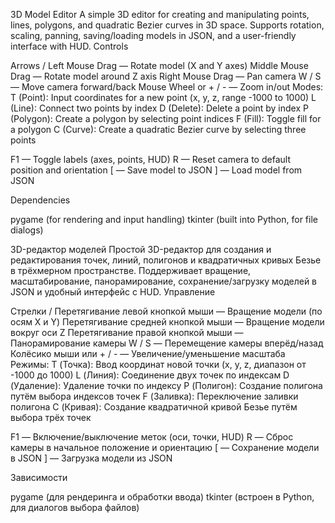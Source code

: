 3D Model Editor
A simple 3D editor for creating and manipulating points, lines, polygons, and quadratic Bezier curves in 3D space. Supports rotation, scaling, panning, saving/loading models in JSON, and a user-friendly interface with HUD.
Controls

Arrows / Left Mouse Drag — Rotate model (X and Y axes)
Middle Mouse Drag — Rotate model around Z axis
Right Mouse Drag — Pan camera
W / S — Move camera forward/back
Mouse Wheel or + / - — Zoom in/out
Modes:
T (Point): Input coordinates for a new point (x, y, z, range -1000 to 1000)
L (Line): Connect two points by index
D (Delete): Delete a point by index
P (Polygon): Create a polygon by selecting point indices
F (Fill): Toggle fill for a polygon
C (Curve): Create a quadratic Bezier curve by selecting three points


F1 — Toggle labels (axes, points, HUD)
R — Reset camera to default position and orientation
[ — Save model to JSON
] — Load model from JSON

Dependencies

pygame (for rendering and input handling)
tkinter (built into Python, for file dialogs)


3D-редактор моделей
Простой 3D-редактор для создания и редактирования точек, линий, полигонов и квадратичных кривых Безье в трёхмерном пространстве. Поддерживает вращение, масштабирование, панорамирование, сохранение/загрузку моделей в JSON и удобный интерфейс с HUD.
Управление

Стрелки / Перетягивание левой кнопкой мыши — Вращение модели (по осям X и Y)
Перетягивание средней кнопкой мыши — Вращение модели вокруг оси Z
Перетягивание правой кнопкой мыши — Панорамирование камеры
W / S — Перемещение камеры вперёд/назад
Колёсико мыши или + / - — Увеличение/уменьшение масштаба
Режимы:
T (Точка): Ввод координат новой точки (x, y, z, диапазон от -1000 до 1000)
L (Линия): Соединение двух точек по индексам
D (Удаление): Удаление точки по индексу
P (Полигон): Создание полигона путём выбора индексов точек
F (Заливка): Переключение заливки полигона
C (Кривая): Создание квадратичной кривой Безье путём выбора трёх точек


F1 — Включение/выключение меток (оси, точки, HUD)
R — Сброс камеры в начальное положение и ориентацию
[ — Сохранение модели в JSON
] — Загрузка модели из JSON

Зависимости

pygame (для рендеринга и обработки ввода)
tkinter (встроен в Python, для диалогов выбора файлов)
